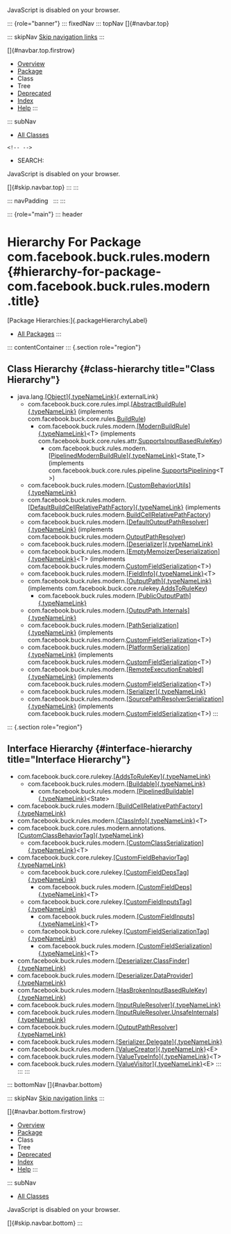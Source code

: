 <div>

JavaScript is disabled on your browser.

</div>

::: {role="banner"}
::: fixedNav
::: topNav
[]{#navbar.top}

::: skipNav
[Skip navigation links](#skip.navbar.top "Skip navigation links")
:::

[]{#navbar.top.firstrow}

-   [Overview](../../../../../index.html)
-   [Package](package-summary.html)
-   Class
-   Tree
-   [Deprecated](../../../../../deprecated-list.html)
-   [Index](../../../../../index-all.html)
-   [Help](../../../../../help-doc.html)
:::

::: subNav
-   [All Classes](../../../../../allclasses.html)

```{=html}
<!-- -->
```
-   SEARCH:

<div>

<div>

JavaScript is disabled on your browser.

</div>

</div>

[]{#skip.navbar.top}
:::
:::

::: navPadding
 
:::
:::

::: {role="main"}
::: header
# Hierarchy For Package com.facebook.buck.rules.modern {#hierarchy-for-package-com.facebook.buck.rules.modern .title}

[Package Hierarchies:]{.packageHierarchyLabel}

-   [All Packages](../../../../../overview-tree.html)
:::

::: contentContainer
::: {.section role="region"}
## Class Hierarchy {#class-hierarchy title="Class Hierarchy"}

-   java.lang.[[Object]{.typeNameLink}](http://docs.oracle.com/javase/7/docs/api/java/lang/Object.html?is-external=true "class or interface in java.lang"){.externalLink}
    -   com.facebook.buck.core.rules.impl.[[AbstractBuildRule]{.typeNameLink}](../../core/rules/impl/AbstractBuildRule.html "class in com.facebook.buck.core.rules.impl")
        (implements
        com.facebook.buck.core.rules.[BuildRule](../../core/rules/BuildRule.html "interface in com.facebook.buck.core.rules"))
        -   com.facebook.buck.rules.modern.[[ModernBuildRule]{.typeNameLink}](ModernBuildRule.html "class in com.facebook.buck.rules.modern")\<T\>
            (implements
            com.facebook.buck.core.rules.attr.[SupportsInputBasedRuleKey](../../core/rules/attr/SupportsInputBasedRuleKey.html "interface in com.facebook.buck.core.rules.attr"))
            -   com.facebook.buck.rules.modern.[[PipelinedModernBuildRule]{.typeNameLink}](PipelinedModernBuildRule.html "class in com.facebook.buck.rules.modern")\<State,​T\>
                (implements
                com.facebook.buck.core.rules.pipeline.[SupportsPipelining](../../core/rules/pipeline/SupportsPipelining.html "interface in com.facebook.buck.core.rules.pipeline")\<T\>)
    -   com.facebook.buck.rules.modern.[[CustomBehaviorUtils]{.typeNameLink}](CustomBehaviorUtils.html "class in com.facebook.buck.rules.modern")
    -   com.facebook.buck.rules.modern.[[DefaultBuildCellRelativePathFactory]{.typeNameLink}](DefaultBuildCellRelativePathFactory.html "class in com.facebook.buck.rules.modern")
        (implements
        com.facebook.buck.rules.modern.[BuildCellRelativePathFactory](BuildCellRelativePathFactory.html "interface in com.facebook.buck.rules.modern"))
    -   com.facebook.buck.rules.modern.[[DefaultOutputPathResolver]{.typeNameLink}](DefaultOutputPathResolver.html "class in com.facebook.buck.rules.modern")
        (implements
        com.facebook.buck.rules.modern.[OutputPathResolver](OutputPathResolver.html "interface in com.facebook.buck.rules.modern"))
    -   com.facebook.buck.rules.modern.[[Deserializer]{.typeNameLink}](Deserializer.html "class in com.facebook.buck.rules.modern")
    -   com.facebook.buck.rules.modern.[[EmptyMemoizerDeserialization]{.typeNameLink}](EmptyMemoizerDeserialization.html "class in com.facebook.buck.rules.modern")\<T\>
        (implements
        com.facebook.buck.rules.modern.[CustomFieldSerialization](CustomFieldSerialization.html "interface in com.facebook.buck.rules.modern")\<T\>)
    -   com.facebook.buck.rules.modern.[[FieldInfo]{.typeNameLink}](FieldInfo.html "class in com.facebook.buck.rules.modern")\<T\>
    -   com.facebook.buck.rules.modern.[[OutputPath]{.typeNameLink}](OutputPath.html "class in com.facebook.buck.rules.modern")
        (implements
        com.facebook.buck.core.rulekey.[AddsToRuleKey](../../core/rulekey/AddsToRuleKey.html "interface in com.facebook.buck.core.rulekey"))
        -   com.facebook.buck.rules.modern.[[PublicOutputPath]{.typeNameLink}](PublicOutputPath.html "class in com.facebook.buck.rules.modern")
    -   com.facebook.buck.rules.modern.[[OutputPath.Internals]{.typeNameLink}](OutputPath.Internals.html "class in com.facebook.buck.rules.modern")
    -   com.facebook.buck.rules.modern.[[PathSerialization]{.typeNameLink}](PathSerialization.html "class in com.facebook.buck.rules.modern")
        (implements
        com.facebook.buck.rules.modern.[CustomFieldSerialization](CustomFieldSerialization.html "interface in com.facebook.buck.rules.modern")\<T\>)
    -   com.facebook.buck.rules.modern.[[PlatformSerialization]{.typeNameLink}](PlatformSerialization.html "class in com.facebook.buck.rules.modern")
        (implements
        com.facebook.buck.rules.modern.[CustomFieldSerialization](CustomFieldSerialization.html "interface in com.facebook.buck.rules.modern")\<T\>)
    -   com.facebook.buck.rules.modern.[[RemoteExecutionEnabled]{.typeNameLink}](RemoteExecutionEnabled.html "class in com.facebook.buck.rules.modern")
        (implements
        com.facebook.buck.rules.modern.[CustomFieldSerialization](CustomFieldSerialization.html "interface in com.facebook.buck.rules.modern")\<T\>)
    -   com.facebook.buck.rules.modern.[[Serializer]{.typeNameLink}](Serializer.html "class in com.facebook.buck.rules.modern")
    -   com.facebook.buck.rules.modern.[[SourcePathResolverSerialization]{.typeNameLink}](SourcePathResolverSerialization.html "class in com.facebook.buck.rules.modern")
        (implements
        com.facebook.buck.rules.modern.[CustomFieldSerialization](CustomFieldSerialization.html "interface in com.facebook.buck.rules.modern")\<T\>)
:::

::: {.section role="region"}
## Interface Hierarchy {#interface-hierarchy title="Interface Hierarchy"}

-   com.facebook.buck.core.rulekey.[[AddsToRuleKey]{.typeNameLink}](../../core/rulekey/AddsToRuleKey.html "interface in com.facebook.buck.core.rulekey")
    -   com.facebook.buck.rules.modern.[[Buildable]{.typeNameLink}](Buildable.html "interface in com.facebook.buck.rules.modern")
        -   com.facebook.buck.rules.modern.[[PipelinedBuildable]{.typeNameLink}](PipelinedBuildable.html "interface in com.facebook.buck.rules.modern")\<State\>
-   com.facebook.buck.rules.modern.[[BuildCellRelativePathFactory]{.typeNameLink}](BuildCellRelativePathFactory.html "interface in com.facebook.buck.rules.modern")
-   com.facebook.buck.rules.modern.[[ClassInfo]{.typeNameLink}](ClassInfo.html "interface in com.facebook.buck.rules.modern")\<T\>
-   com.facebook.buck.core.rules.modern.annotations.[[CustomClassBehaviorTag]{.typeNameLink}](../../core/rules/modern/annotations/CustomClassBehaviorTag.html "interface in com.facebook.buck.core.rules.modern.annotations")
    -   com.facebook.buck.rules.modern.[[CustomClassSerialization]{.typeNameLink}](CustomClassSerialization.html "interface in com.facebook.buck.rules.modern")\<T\>
-   com.facebook.buck.core.rulekey.[[CustomFieldBehaviorTag]{.typeNameLink}](../../core/rulekey/CustomFieldBehaviorTag.html "interface in com.facebook.buck.core.rulekey")
    -   com.facebook.buck.core.rulekey.[[CustomFieldDepsTag]{.typeNameLink}](../../core/rulekey/CustomFieldDepsTag.html "interface in com.facebook.buck.core.rulekey")
        -   com.facebook.buck.rules.modern.[[CustomFieldDeps]{.typeNameLink}](CustomFieldDeps.html "interface in com.facebook.buck.rules.modern")\<T\>
    -   com.facebook.buck.core.rulekey.[[CustomFieldInputsTag]{.typeNameLink}](../../core/rulekey/CustomFieldInputsTag.html "interface in com.facebook.buck.core.rulekey")
        -   com.facebook.buck.rules.modern.[[CustomFieldInputs]{.typeNameLink}](CustomFieldInputs.html "interface in com.facebook.buck.rules.modern")\<T\>
    -   com.facebook.buck.core.rulekey.[[CustomFieldSerializationTag]{.typeNameLink}](../../core/rulekey/CustomFieldSerializationTag.html "interface in com.facebook.buck.core.rulekey")
        -   com.facebook.buck.rules.modern.[[CustomFieldSerialization]{.typeNameLink}](CustomFieldSerialization.html "interface in com.facebook.buck.rules.modern")\<T\>
-   com.facebook.buck.rules.modern.[[Deserializer.ClassFinder]{.typeNameLink}](Deserializer.ClassFinder.html "interface in com.facebook.buck.rules.modern")
-   com.facebook.buck.rules.modern.[[Deserializer.DataProvider]{.typeNameLink}](Deserializer.DataProvider.html "interface in com.facebook.buck.rules.modern")
-   com.facebook.buck.rules.modern.[[HasBrokenInputBasedRuleKey]{.typeNameLink}](HasBrokenInputBasedRuleKey.html "interface in com.facebook.buck.rules.modern")
-   com.facebook.buck.rules.modern.[[InputRuleResolver]{.typeNameLink}](InputRuleResolver.html "interface in com.facebook.buck.rules.modern")
-   com.facebook.buck.rules.modern.[[InputRuleResolver.UnsafeInternals]{.typeNameLink}](InputRuleResolver.UnsafeInternals.html "interface in com.facebook.buck.rules.modern")
-   com.facebook.buck.rules.modern.[[OutputPathResolver]{.typeNameLink}](OutputPathResolver.html "interface in com.facebook.buck.rules.modern")
-   com.facebook.buck.rules.modern.[[Serializer.Delegate]{.typeNameLink}](Serializer.Delegate.html "interface in com.facebook.buck.rules.modern")
-   com.facebook.buck.rules.modern.[[ValueCreator]{.typeNameLink}](ValueCreator.html "interface in com.facebook.buck.rules.modern")\<E\>
-   com.facebook.buck.rules.modern.[[ValueTypeInfo]{.typeNameLink}](ValueTypeInfo.html "interface in com.facebook.buck.rules.modern")\<T\>
-   com.facebook.buck.rules.modern.[[ValueVisitor]{.typeNameLink}](ValueVisitor.html "interface in com.facebook.buck.rules.modern")\<E\>
:::
:::
:::

::: bottomNav
[]{#navbar.bottom}

::: skipNav
[Skip navigation links](#skip.navbar.bottom "Skip navigation links")
:::

[]{#navbar.bottom.firstrow}

-   [Overview](../../../../../index.html)
-   [Package](package-summary.html)
-   Class
-   Tree
-   [Deprecated](../../../../../deprecated-list.html)
-   [Index](../../../../../index-all.html)
-   [Help](../../../../../help-doc.html)
:::

::: subNav
-   [All Classes](../../../../../allclasses.html)

<div>

<div>

JavaScript is disabled on your browser.

</div>

</div>

[]{#skip.navbar.bottom}
:::
